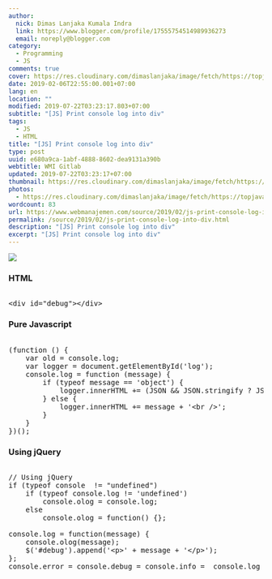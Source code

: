 ```yaml
---
author:
  nick: Dimas Lanjaka Kumala Indra
  link: https://www.blogger.com/profile/17555754514989936273
  email: noreply@blogger.com
category:
  - Programming
  - JS
comments: true
cover: https://res.cloudinary.com/dimaslanjaka/image/fetch/https://topjavatutorial.com/wp-content/uploads/2016/08/consolelog.png
date: 2019-02-06T22:55:00.001+07:00
lang: en
location: ""
modified: 2019-07-22T03:23:17.803+07:00
subtitle: "[JS] Print console log into div"
tags:
  - JS
  - HTML
title: "[JS] Print console log into div"
type: post
uuid: e680a9ca-1abf-4888-8602-dea9131a390b
webtitle: WMI Gitlab
updated: 2019-07-22T03:23:17+07:00
thumbnail: https://res.cloudinary.com/dimaslanjaka/image/fetch/https://topjavatutorial.com/wp-content/uploads/2016/08/consolelog.png
photos:
  - https://res.cloudinary.com/dimaslanjaka/image/fetch/https://topjavatutorial.com/wp-content/uploads/2016/08/consolelog.png
wordcount: 83
url: https://www.webmanajemen.com/source/2019/02/js-print-console-log-into-div.html
permalink: /source/2019/02/js-print-console-log-into-div.html
description: "[JS] Print console log into div"
excerpt: "[JS] Print console log into div"
---
```


<div><img src="https://res.cloudinary.com/dimaslanjaka/image/fetch/https://topjavatutorial.com/wp-content/uploads/2016/08/consolelog.png"></div> <h3>HTML</h3><pre><br>&lt;div id="debug"&gt;&lt;/div&gt;<br></pre><h3>Pure Javascript</h3><pre><br>(function () {<br>    var old = console.log;<br>    var logger = document.getElementById('log');<br>    console.log = function (message) {<br>        if (typeof message == 'object') {<br>            logger.innerHTML += (JSON &amp;&amp; JSON.stringify ? JSON.stringify(message) : message) + '&lt;br /&gt;';<br>        } else {<br>            logger.innerHTML += message + '&lt;br /&gt;';<br>        }<br>    }<br>})();<br></pre><h3>Using jQuery</h3><pre><br>// Using jQuery<br>if (typeof console  != "undefined") <br>    if (typeof console.log != 'undefined')<br>        console.olog = console.log;<br>    else<br>        console.olog = function() {};<br><br>console.log = function(message) {<br>    console.olog(message);<br>    $('#debug').append('&lt;p&gt;' + message + '&lt;/p&gt;');<br>};<br>console.error = console.debug = console.info =  console.log<br></pre>